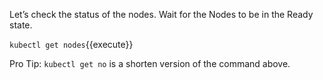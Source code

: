 Let’s check the status of the nodes. Wait for the Nodes to be in the Ready state.

`kubectl get nodes`{{execute}}

Pro Tip: `kubectl get no` is a shorten version of the command above.